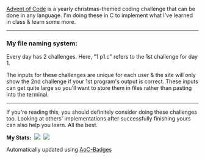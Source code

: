 [Advent of Code](https://adventofcode.com/2015/events) is a yearly christmas-themed coding challenge that can be done in any language. I'm doing these in C to implement what I've learned in class & learn some more.

---
### My file naming system:


Every day has 2 challenges. Here, "1 p1.c" refers to the 1st challenge for day 1.

The inputs for these challenges are unique for each user & the site will only show the 2nd challenge if your 1st program's output is correct. These inputs can get quite large so you'll want to store them in files rather than pasting into the terminal. 

---
If you're reading this, you should definitely consider doing these challenges too. Looking at others' implementations after successfully finishing  yours can also help you learn. All the best.

**My Stats:** &nbsp;![](https://img.shields.io/badge/stars%20⭐-4-yellow) &nbsp;![](https://img.shields.io/badge/days%20completed-2-red)     

Automatically updated using [AoC-Badges](https://github.com/J0B10/aoc-badges-action)     
